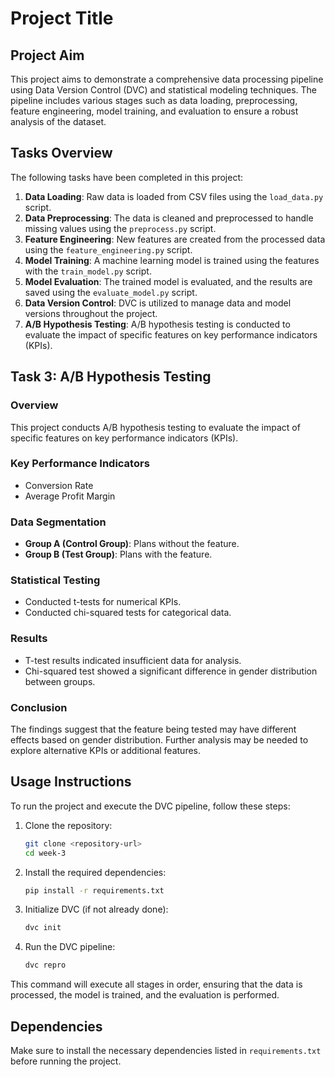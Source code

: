# Project Title

## Project Aim
This project aims to demonstrate a comprehensive data processing pipeline using Data Version Control (DVC) and statistical modeling techniques. The pipeline includes various stages such as data loading, preprocessing, feature engineering, model training, and evaluation to ensure a robust analysis of the dataset.

## Tasks Overview
The following tasks have been completed in this project:
1. **Data Loading**: Raw data is loaded from CSV files using the `load_data.py` script.
2. **Data Preprocessing**: The data is cleaned and preprocessed to handle missing values using the `preprocess.py` script.
3. **Feature Engineering**: New features are created from the processed data using the `feature_engineering.py` script.
4. **Model Training**: A machine learning model is trained using the features with the `train_model.py` script.
5. **Model Evaluation**: The trained model is evaluated, and the results are saved using the `evaluate_model.py` script.
6. **Data Version Control**: DVC is utilized to manage data and model versions throughout the project.
7. **A/B Hypothesis Testing**: A/B hypothesis testing is conducted to evaluate the impact of specific features on key performance indicators (KPIs).

## Task 3: A/B Hypothesis Testing

### Overview
This project conducts A/B hypothesis testing to evaluate the impact of specific features on key performance indicators (KPIs).

### Key Performance Indicators
- Conversion Rate
- Average Profit Margin

### Data Segmentation
- **Group A (Control Group)**: Plans without the feature.
- **Group B (Test Group)**: Plans with the feature.

### Statistical Testing
- Conducted t-tests for numerical KPIs.
- Conducted chi-squared tests for categorical data.

### Results
- T-test results indicated insufficient data for analysis.
- Chi-squared test showed a significant difference in gender distribution between groups.

### Conclusion
The findings suggest that the feature being tested may have different effects based on gender distribution. Further analysis may be needed to explore alternative KPIs or additional features.

## Usage Instructions
To run the project and execute the DVC pipeline, follow these steps:
1. Clone the repository:
   ```bash
   git clone <repository-url>
   cd week-3
   ```
2. Install the required dependencies:
   ```bash
   pip install -r requirements.txt
   ```
3. Initialize DVC (if not already done):
   ```bash
   dvc init
   ```
4. Run the DVC pipeline:
   ```bash
   dvc repro
   ```
This command will execute all stages in order, ensuring that the data is processed, the model is trained, and the evaluation is performed.

## Dependencies
Make sure to install the necessary dependencies listed in `requirements.txt` before running the project.